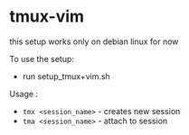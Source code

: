 # tmux-vim
this setup works only on debian linux for now

To use the setup:
  - run setup_tmux+vim.sh
  
Usage :
  - `tmx <session_name>` - creates new session
  - `tma <session_name>` - attach to session
